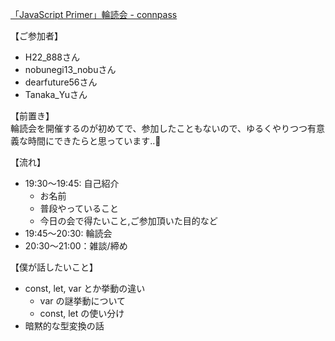 [「JavaScript Primer」輪読会 - connpass](https://connpass.com/event/200661/)

【ご参加者】
- H22_888さん
- nobunegi13_nobuさん
- dearfuture56さん
- Tanaka_Yuさん

【前置き】  
輪読会を開催するのが初めてで、参加したこともないので、ゆるくやりつつ有意義な時間にできたらと思っています..🙇‍

【流れ】
- 19:30〜19:45: 自己紹介
  - お名前
  - 普段やっていること
  - 今日の会で得たいこと,ご参加頂いた目的など
- 19:45〜20:30: 輪読会
- 20:30〜21:00：雑談/締め

【僕が話したいこと】
- const, let, var とか挙動の違い
  - var の謎挙動について
  - const, let の使い分け
- 暗黙的な型変換の話
